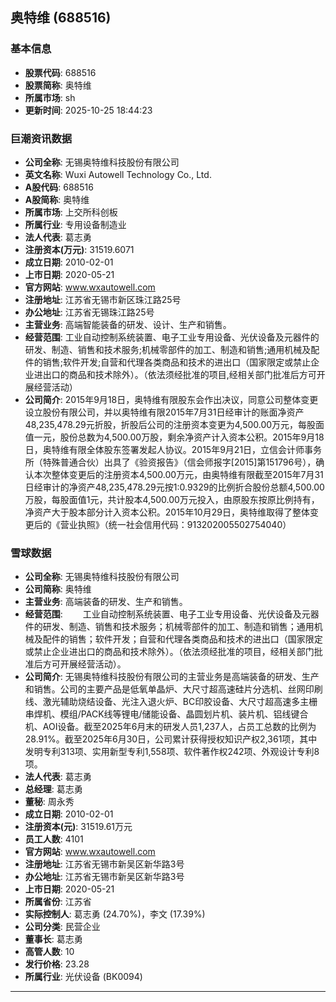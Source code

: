 ## 奥特维 (688516)

### 基本信息

- **股票代码**: 688516
- **股票简称**: 奥特维
- **所属市场**: sh
- **更新时间**: 2025-10-25 18:44:23

### 巨潮资讯数据

- **公司全称**: 无锡奥特维科技股份有限公司
- **英文名称**: Wuxi Autowell Technology Co., Ltd.
- **A股代码**: 688516
- **A股简称**: 奥特维
- **所属市场**: 上交所科创板
- **所属行业**: 专用设备制造业
- **法人代表**: 葛志勇
- **注册资本(万元)**: 31519.6071
- **成立日期**: 2010-02-01
- **上市日期**: 2020-05-21
- **官方网站**: www.wxautowell.com
- **注册地址**: 江苏省无锡市新区珠江路25号
- **办公地址**: 江苏省无锡珠江路25号
- **主营业务**: 高端智能装备的研发、设计、生产和销售。
- **经营范围**: 工业自动控制系统装置、电子工业专用设备、光伏设备及元器件的研发、制造、销售和技术服务;机械零部件的加工、制造和销售;通用机械及配件的销售;软件开发;自营和代理各类商品和技术的进出口（国家限定或禁止企业进出口的商品和技术除外）。（依法须经批准的项目,经相关部门批准后方可开展经营活动）
- **公司简介**: 2015年9月18日，奥特维有限股东会作出决议，同意公司整体变更设立股份有限公司，并以奥特维有限2015年7月31日经审计的账面净资产48,235,478.29元折股，折股后公司的注册资本变更为4,500.00万元，每股面值一元，股份总数为4,500.00万股，剩余净资产计入资本公积。2015年9月18日，奥特维有限全体股东签署发起人协议。2015年9月21日，立信会计师事务所（特殊普通合伙）出具了《验资报告》（信会师报字[2015]第151796号），确认本次整体变更后的注册资本4,500.00万元，由奥特维有限截至2015年7月31日经审计的净资产48,235,478.29元按1:0.9329的比例折合股份总额4,500.00万股，每股面值1元，共计股本4,500.00万元投入，由原股东按原比例持有，净资产大于股本部分计入资本公积。2015年10月29日，奥特维取得了整体变更后的《营业执照》（统一社会信用代码：913202005502754040）

### 雪球数据

- **公司全称**: 无锡奥特维科技股份有限公司
- **公司简称**: 奥特维
- **主营业务**: 高端装备的研发、生产和销售。
- **经营范围**: 　　工业自动控制系统装置、电子工业专用设备、光伏设备及元器件的研发、制造、销售和技术服务；机械零部件的加工、制造和销售；通用机械及配件的销售；软件开发；自营和代理各类商品和技术的进出口（国家限定或禁止企业进出口的商品和技术除外）。（依法须经批准的项目，经相关部门批准后方可开展经营活动）。
- **公司简介**: 无锡奥特维科技股份有限公司的主营业务是高端装备的研发、生产和销售。公司的主要产品是低氧单晶炉、大尺寸超高速硅片分选机、丝网印刷线、激光辅助烧结设备、光注入退火炉、BC印胶设备、大尺寸超高速多主栅串焊机、模组/PACK线等锂电/储能设备、晶圆划片机、装片机、铝线键合机、AOI设备。截至2025年6月末的研发人员1,237人，占员工总数的比例为28.91%。截至2025年6月30日，公司累计获得授权知识产权2,361项，其中发明专利313项、实用新型专利1,558项、软件著作权242项、外观设计专利8项。
- **法人代表**: 葛志勇
- **总经理**: 葛志勇
- **董秘**: 周永秀
- **成立日期**: 2010-02-01
- **注册资本(元)**: 31519.61万元
- **员工人数**: 4101
- **官方网站**: www.wxautowell.com
- **注册地址**: 江苏省无锡市新吴区新华路3号
- **办公地址**: 江苏省无锡市新吴区新华路3号
- **上市日期**: 2020-05-21
- **所属省份**: 江苏省
- **实际控制人**: 葛志勇 (24.70%)，李文 (17.39%)
- **公司分类**: 民营企业
- **董事长**: 葛志勇
- **高管人数**: 10
- **发行价格**: 23.28
- **所属行业**: 光伏设备 (BK0094)

---